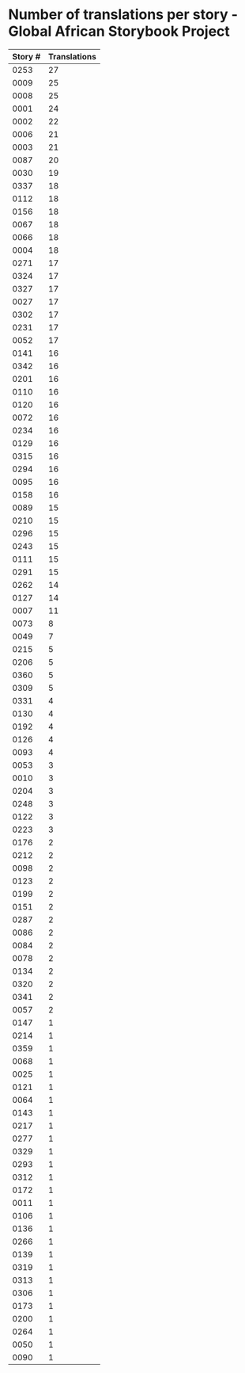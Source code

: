 # Number of translations per story - Global African Storybook Project

Story # | Translations
------- | ------------
0253 | 27
0009 | 25
0008 | 25
0001 | 24
0002 | 22
0006 | 21
0003 | 21
0087 | 20
0030 | 19
0337 | 18
0112 | 18
0156 | 18
0067 | 18
0066 | 18
0004 | 18
0271 | 17
0324 | 17
0327 | 17
0027 | 17
0302 | 17
0231 | 17
0052 | 17
0141 | 16
0342 | 16
0201 | 16
0110 | 16
0120 | 16
0072 | 16
0234 | 16
0129 | 16
0315 | 16
0294 | 16
0095 | 16
0158 | 16
0089 | 15
0210 | 15
0296 | 15
0243 | 15
0111 | 15
0291 | 15
0262 | 14
0127 | 14
0007 | 11
0073 | 8
0049 | 7
0215 | 5
0206 | 5
0360 | 5
0309 | 5
0331 | 4
0130 | 4
0192 | 4
0126 | 4
0093 | 4
0053 | 3
0010 | 3
0204 | 3
0248 | 3
0122 | 3
0223 | 3
0176 | 2
0212 | 2
0098 | 2
0123 | 2
0199 | 2
0151 | 2
0287 | 2
0086 | 2
0084 | 2
0078 | 2
0134 | 2
0320 | 2
0341 | 2
0057 | 2
0147 | 1
0214 | 1
0359 | 1
0068 | 1
0025 | 1
0121 | 1
0064 | 1
0143 | 1
0217 | 1
0277 | 1
0329 | 1
0293 | 1
0312 | 1
0172 | 1
0011 | 1
0106 | 1
0136 | 1
0266 | 1
0139 | 1
0319 | 1
0313 | 1
0306 | 1
0173 | 1
0200 | 1
0264 | 1
0050 | 1
0090 | 1

